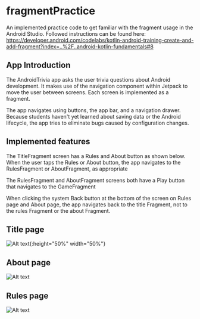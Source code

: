 fragmentPractice
============================
An implemented practice code to get familiar with the fragment usage in the Android Studio.
Followed instructions can be found here: https://developer.android.com/codelabs/kotlin-android-training-create-and-add-fragment?index=..%2F..android-kotlin-fundamentals#8

App Introduction
------------

The AndroidTrivia app asks the user trivia questions about Android development.
It makes use of the navigation component within Jetpack to move the user between
screens. Each screen is implemented as a fragment.

The app navigates using buttons, the app bar, and a navigation drawer. Because
students haven't yet learned about saving data or the Android lifecycle, the app
tries to eliminate bugs caused by configuration changes.

Implemented features
------------

The TitleFragment screen has a Rules and About button as shown below.
When the user taps the Rules or About button, the app navigates to the RulesFragment or AboutFragment, as appropriate

The RulesFragment and AboutFragment screens both have a Play button that navigates to the GameFragment

When clicking the system Back button at the bottom of the screen on Rules page and About page, the app navigates back to the title Fragment, not to the rules Fragment or the about Fragment.

Title page
------------
![Alt text](./demoFigure/showcase_titlePage.png?raw=true "Title" ){:height="50%" width="50%"}

About page
------------
![Alt text](./demoFigure/showcase_aboutPage.png?raw=true "Title")

Rules page
------------
![Alt text](./demoFigure/showcase_rulesPage.png?raw=true "Title")
